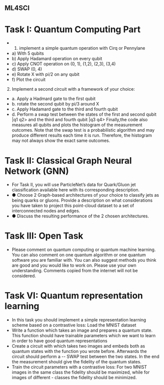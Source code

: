 ## ML4SCI
# Task I: Quantum Computing Part 
- 1) implement a simple quantum operation with Cirq or Pennylane
- a) With 5 qubits 
- b) Apply Hadamard operation on every qubit 
- c) Apply CNOT operation on (0, 1), (1,2), (2,3), (3,4) 
- d) SWAP (0, 4) 
- e) Rotate X with pi/2 on any qubit 
- f) Plot the circuit 


2) Implement a second circuit with a framework of your choice:
- a.	Apply a Hadmard gate to the first qubit
- b.	rotate the second qubit by pi/3 around X
- c.	Apply Hadamard gate to the third and fourth qubit
- d.	Perform a swap test between the states of the first and second qubit |q1 q2> and the third and fourth qubit |q3 q4>
Finally,the code also measures all qubits and plots the histogram of the measurement outcomes.
Note that the swap test is a probabilistic algorithm and may produce different results each time it is run. Therefore, the histogram may not always show the exact same outcomes.

# Task II: Classical Graph Neural Network (GNN) 
- For Task II, you will use ParticleNet’s data for Quark/Gluon jet classification available here with its corresponding description. 
- ● Choose 2 Graph-based architectures of your choice to classify jets as being quarks or gluons. Provide a description on what considerations you have taken to project this point-cloud dataset to a set of interconnected nodes and edges. 
- ● Discuss the resulting performance of the 2 chosen architectures. 

# Task III: Open Task 
- Please comment on quantum computing or quantum machine learning. You can also comment on one quantum algorithm or one quantum software you are familiar with. You can also suggest methods you think are good and you would like to work on. Please use your own understanding. Comments copied from the internet will not be considered.

# Task VI: Quantum representation learning

- In this task you should implement a simple representation learning scheme based on a contrastive loss:
Load the MNIST dataset
- Write a function which takes an image and prepares a quantum state. This function should have trainable parameters which we want to learn in order to have good quantum representations
- Create a circuit with which takes two images and embeds both as quantum states with the function you wrote before. Afterwards the circuit should perform a -- SWAP test between the two states. In the end the measurement should give the fidelity of the quantum states.
- Train the circuit parameters with a contrastive loss: For two MNIST images in the same class the fidelity should be maximized, while for images of different - classes the fidelity should be minimized.
